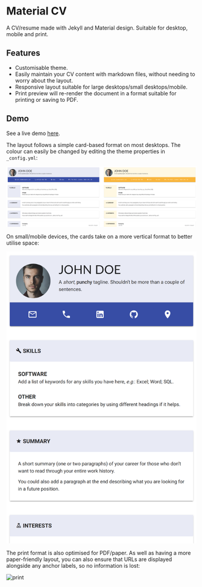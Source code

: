 # Material CV

A CV/resume made with Jekyll and Material design. Suitable for desktop, mobile and
print.

## Features

* Customisable theme.
* Easily maintain your CV content with markdown files, without needing to worry about
  the layout.
* Responsive layout suitable for large desktops/small desktops/mobile.
* Print preview will re-render the document in a format suitable for printing or saving
  to PDF.

## Demo

See a live demo [here](https://big-o.github.io/materialcv).

The layout follows a simple card-based format on most desktops. The colour can easily be
changed by editing the theme properties in `_config.yml`:

![web](./img/web.png)

On small/mobile devices, the cards take on a more vertical format to better utilise
space:

![mobile](./img/mobile.png)

The print format is also optimised for PDF/paper. As well as having a more
paper-friendly layout, you can also ensure that URLs are displayed alongside any anchor
labels, so no information is lost:

![print](./img/pring.png)
